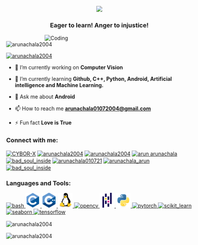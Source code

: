 <p align="center">
  <img src="https://readme-typing-svg.herokuapp.com?color=0d8eceF&size=30&center=true&vCenter=true&width=580&height=70&lines=Hey+There+,+I'm+Arunachala+Arun+;A+Machine +Guy">
</p>
<h3 align="center">Eager to learn! Anger to injustice!</h3>
<img align="right" alt="Coding" width="400" src="https://media0.giphy.com/media/qgQUggAC3Pfv687qPC/giphy.gif">
<p align="left"> <img src="https://komarev.com/ghpvc/?username=arunachala2004&label=Profile%20views&color=0e75b6&style=flat" alt="arunachala2004" /> </p>

<p align="left"> <a href="https://github.com/ryo-ma/github-profile-trophy"><img src="https://github-profile-trophy.vercel.app/?username=arunachala2004" alt="arunachala2004" /></a> </p>

- 🔭 I’m currently working on **Computer Vision**

- 🌱 I’m currently learning **Github, C++, Python, Android, Artificial intelligence and Machine Learning.**

- 💬 Ask me about **Android**

- 📫 How to reach me **arunachala01072004@gmail.com**

- ⚡ Fun fact **Love is True**

<h3 align="left">Connect with me:</h3>
<p align="left">
<a href="https://youtube.com/@cYBoR-X" target="blank"><img align="center" src="https://raw.githubusercontent.com/rahuldkjain/github-profile-readme-generator/master/src/images/icons/Social/youtube.svg" alt="CYBOR-X" height="30" width="40" /></a>
<a href="https://twitter.com/arunachala2004" target="blank"><img align="center" src="https://raw.githubusercontent.com/rahuldkjain/github-profile-readme-generator/master/src/images/icons/Social/twitter.svg" alt="arunachala2004" height="30" width="40" /></a>
<a href="https://linkedin.com/in/arunachala2004" target="blank"><img align="center" src="https://raw.githubusercontent.com/rahuldkjain/github-profile-readme-generator/master/src/images/icons/Social/linked-in-alt.svg" alt="arunachala2004" height="30" width="40" /></a>
<a href="https://fb.com/arun arunachala" target="blank"><img align="center" src="https://raw.githubusercontent.com/rahuldkjain/github-profile-readme-generator/master/src/images/icons/Social/facebook.svg" alt="arun arunachala" height="30" width="40" /></a>
<a href="https://instagram.com/bad_soul_inside" target="blank"><img align="center" src="https://raw.githubusercontent.com/rahuldkjain/github-profile-readme-generator/master/src/images/icons/Social/instagram.svg" alt="bad_soul_inside" height="30" width="40" /></a>
<a href="https://www.hackerrank.com/arunachala010721" target="blank"><img align="center" src="https://raw.githubusercontent.com/rahuldkjain/github-profile-readme-generator/master/src/images/icons/Social/hackerrank.svg" alt="arunachala010721" height="30" width="40" /></a>
<a href="https://www.leetcode.com/arunachala_arun" target="blank"><img align="center" src="https://raw.githubusercontent.com/rahuldkjain/github-profile-readme-generator/master/src/images/icons/Social/leet-code.svg" alt="arunachala_arun" height="30" width="40" /></a>
<a href="https://auth.geeksforgeeks.org/user/bad_soul_inside" target="blank"><img align="center" src="https://raw.githubusercontent.com/rahuldkjain/github-profile-readme-generator/master/src/images/icons/Social/geeks-for-geeks.svg" alt="bad_soul_inside" height="30" width="40" /></a>
</p>

<h3 align="left">Languages and Tools:</h3>
<p align="left"> <a href="https://www.gnu.org/software/bash/" target="_blank" rel="noreferrer"> <img src="https://www.vectorlogo.zone/logos/gnu_bash/gnu_bash-icon.svg" alt="bash" width="40" height="40"/> </a> <a href="https://www.cprogramming.com/" target="_blank" rel="noreferrer"> <img src="https://raw.githubusercontent.com/devicons/devicon/master/icons/c/c-original.svg" alt="c" width="40" height="40"/> </a> <a href="https://www.w3schools.com/cpp/" target="_blank" rel="noreferrer"> <img src="https://raw.githubusercontent.com/devicons/devicon/master/icons/cplusplus/cplusplus-original.svg" alt="cplusplus" width="40" height="40"/> </a> <a href="https://www.linux.org/" target="_blank" rel="noreferrer"> <img src="https://raw.githubusercontent.com/devicons/devicon/master/icons/linux/linux-original.svg" alt="linux" width="40" height="40"/> </a> <a href="https://opencv.org/" target="_blank" rel="noreferrer"> <img src="https://www.vectorlogo.zone/logos/opencv/opencv-icon.svg" alt="opencv" width="40" height="40"/> </a> <a href="https://pandas.pydata.org/" target="_blank" rel="noreferrer"> <img src="https://raw.githubusercontent.com/devicons/devicon/2ae2a900d2f041da66e950e4d48052658d850630/icons/pandas/pandas-original.svg" alt="pandas" width="40" height="40"/> </a> <a href="https://www.python.org" target="_blank" rel="noreferrer"> <img src="https://raw.githubusercontent.com/devicons/devicon/master/icons/python/python-original.svg" alt="python" width="40" height="40"/> </a> <a href="https://pytorch.org/" target="_blank" rel="noreferrer"> <img src="https://www.vectorlogo.zone/logos/pytorch/pytorch-icon.svg" alt="pytorch" width="40" height="40"/> </a> <a href="https://scikit-learn.org/" target="_blank" rel="noreferrer"> <img src="https://upload.wikimedia.org/wikipedia/commons/0/05/Scikit_learn_logo_small.svg" alt="scikit_learn" width="40" height="40"/> </a> <a href="https://seaborn.pydata.org/" target="_blank" rel="noreferrer"> <img src="https://seaborn.pydata.org/_images/logo-mark-lightbg.svg" alt="seaborn" width="40" height="40"/> </a> <a href="https://www.tensorflow.org" target="_blank" rel="noreferrer"> <img src="https://www.vectorlogo.zone/logos/tensorflow/tensorflow-icon.svg" alt="tensorflow" width="40" height="40"/> </a> </p>

<p><img align="center" src="https://github-readme-stats.vercel.app/api/top-langs?username=arunachala2004&show_icons=true&locale=en&layout=compact" alt="arunachala2004" /></p>

<p><img align="center" src="https://github-readme-streak-stats.herokuapp.com/?user=arunachala2004&" alt="arunachala2004" /></p>
